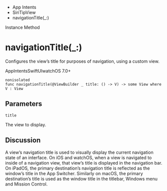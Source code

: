 

- App Intents
- SiriTipView
-  navigationTitle(\_:) 

Instance Method

# navigationTitle(\_:)

Configures the view’s title for purposes of navigation, using a custom view.

AppIntentsSwiftUIwatchOS 7.0+

``` source
nonisolated
func navigationTitle(@ViewBuilder _ title: () -> V) -> some View where V : View
```

## Parameters 

`title`  

The view to display.

## Discussion

A view’s navigation title is used to visually display the current navigation state of an interface. On iOS and watchOS, when a view is navigated to inside of a navigation view, that view’s title is displayed in the navigation bar. On iPadOS, the primary destination’s navigation title is reflected as the window’s title in the App Switcher. Similarly on macOS, the primary destination’s title is used as the window title in the titlebar, Windows menu and Mission Control.

